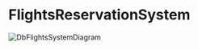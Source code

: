 # FlightsReservationSystem
![DbFlightsSystemDiagram](https://github.com/Milvs/FlightsReservationProject/assets/93040018/b0c7c4f3-672c-491e-b349-8c6064eed816)
